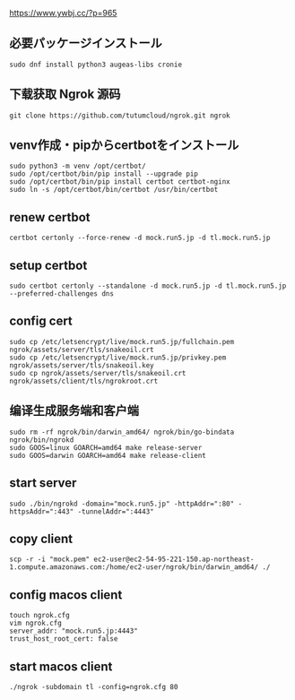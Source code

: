 https://www.ywbj.cc/?p=965

## 必要パッケージインストール
```
sudo dnf install python3 augeas-libs cronie
```

## 下载获取 Ngrok 源码
```
git clone https://github.com/tutumcloud/ngrok.git ngrok
```

## venv作成・pipからcertbotをインストール
```
sudo python3 -m venv /opt/certbot/
sudo /opt/certbot/bin/pip install --upgrade pip
sudo /opt/certbot/bin/pip install certbot certbot-nginx
sudo ln -s /opt/certbot/bin/certbot /usr/bin/certbot
```

## renew certbot
```
certbot certonly --force-renew -d mock.run5.jp -d tl.mock.run5.jp
```

## setup certbot
```
sudo certbot certonly --standalone -d mock.run5.jp -d tl.mock.run5.jp --preferred-challenges dns
```

## config cert
```
sudo cp /etc/letsencrypt/live/mock.run5.jp/fullchain.pem ngrok/assets/server/tls/snakeoil.crt
sudo cp /etc/letsencrypt/live/mock.run5.jp/privkey.pem ngrok/assets/server/tls/snakeoil.key
sudo cp ngrok/assets/server/tls/snakeoil.crt ngrok/assets/client/tls/ngrokroot.crt
```

## 编译生成服务端和客户端
```
sudo rm -rf ngrok/bin/darwin_amd64/ ngrok/bin/go-bindata ngrok/bin/ngrokd
sudo GOOS=linux GOARCH=amd64 make release-server
sudo GOOS=darwin GOARCH=amd64 make release-client
```

## start server
```
sudo ./bin/ngrokd -domain="mock.run5.jp" -httpAddr=":80" -httpsAddr=":443" -tunnelAddr=":4443"
```

## copy client
```
scp -r -i "mock.pem" ec2-user@ec2-54-95-221-150.ap-northeast-1.compute.amazonaws.com:/home/ec2-user/ngrok/bin/darwin_amd64/ ./
```

## config macos client
```
touch ngrok.cfg
vim ngrok.cfg
server_addr: "mock.run5.jp:4443"
trust_host_root_cert: false
```

## start macos client
```
./ngrok -subdomain tl -config=ngrok.cfg 80
```
